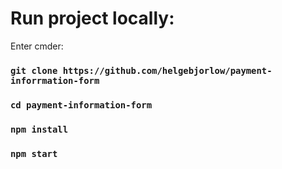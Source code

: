 # Run project locally:

Enter cmder:

### `git clone https://github.com/helgebjorlow/payment-inforrmation-form`
### `cd payment-information-form`
### `npm install`
### `npm start`
